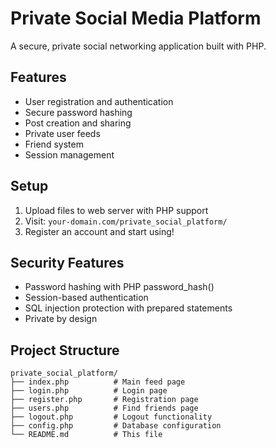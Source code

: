 # Private Social Media Platform

A secure, private social networking application built with PHP.

## Features
- User registration and authentication
- Secure password hashing
- Post creation and sharing
- Private user feeds
- Friend system
- Session management

## Setup
1. Upload files to web server with PHP support
2. Visit: `your-domain.com/private_social_platform/`
3. Register an account and start using!

## Security Features
- Password hashing with PHP password_hash()
- Session-based authentication
- SQL injection protection with prepared statements
- Private by design

## Project Structure
```
private_social_platform/
├── index.php          # Main feed page
├── login.php          # Login page
├── register.php       # Registration page
├── users.php          # Find friends page
├── logout.php         # Logout functionality
├── config.php         # Database configuration
└── README.md          # This file
```